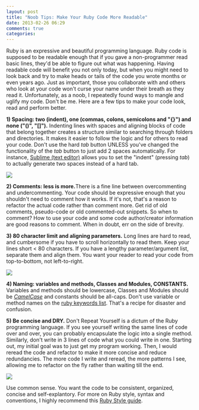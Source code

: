 ```yaml
---
layout: post
title: "Noob Tips: Make Your Ruby Code More Readable"
date: 2013-02-26 06:29
comments: true
categories: 
---
```


<p>Ruby is an expressive and beautiful programming language.  Ruby code is supposed to be readable enough that if you gave a non-programmer read basic lines, they'd be able to figure out what was happening.  Having readable code will benefit you not only today, but when you might need to look back and try to make heads or tails of the code you wrote months or even years ago.  Just as important, those you collaborate with and others who look at your code won't curse your name under their breath as they read it.  Unfortunately, as a noob, I repeatedly found ways to mangle and uglify my code.  Don't be me.  Here are a few tips to make your code look, read and perform better.</p>

<p><strong>1) Spacing: two (indent), one (commas, colons, semicolons and "{}") and none ("()", "[]").</strong>  Indenting lines with spaces and aligning blocks of code that belong together creates a structure similar to searching through folders and directories.  It makes it easier to follow the logic and for others to read your code.  Don't use the hard <em>tab</em> button UNLESS you've changed the functionality of the <em>tab</em> button to just add 2 spaces automatically.  For instance, <a href="http://www.sublimetext.com/docs/2/indentation.html">Sublime (text editor)</a> allows you to set the "indent" (pressing <em>tab</em>) to actually generate two spaces instead of a hard tab.</p>
<img src="http://rseshan.github.com/images/spacing.png">

<p><strong>2) Comments: less is more.</strong>There is a fine line between overcommenting and undercommenting.  Your code should be expressive enough that you shouldn't need to comment how it works.  If it's not, that's a reason to refactor the actual code rather than comment more.  Get rid of old comments, pseudo-code or old commented-out snippets.  So when to comment?  How to use your code and some code author/creator information are good reasons to comment.  When in doubt, err on the side of brevity.</p>

<p><strong>3) 80 character limit and aligning parameters.</strong>  Long lines are hard to read, and cumbersome if you have to scroll horizontally to read them.  Keep your lines short < 80 characters.  If you have a lengthy parameter/argument list, separate them and align them.  You want your reader to read your code from top-to-bottom, not left-to-right.</p>
<img src="http://rseshan.github.com/images/alignment.png">

<p><strong>4) Naming: variables and methods, Classes and Modules, CONSTANTS.</strong>  Variables and methods should be lowercase, Classes and Modules should be <a href="http://en.wikipedia.org/wiki/CamelCase"><em>CamelCase</em></a> and constants should be all-caps.  Don't use variable or method names on the <a href="http://ruby-doc.org/docs/keywords/1.9/">ruby keywords list</a>.  That's a recipe for disaster and confusion.</p>

<p><strong>5) Be concise and DRY.</strong>  Don't Repeat Yourself is a dictum of the Ruby programming language.  If you see yourself writing the same lines of code over and over, you can probably encapsulate the logic into a single method.  Similarly, don't write in 3 lines of code what you could write in one.  Starting out, my initial goal was to just get my program working.  Then, I would reread the code and refactor to make it more concise and reduce redundancies.  The more code I write and reread, the more patterns I see, allowing me to refactor on the fly rather than waiting till the end.</p>
<img src="http://rseshan.github.com/images/simplify.png">

<p>Use common sense.  You want the code to be consistent, organized, concise and self-explantory.  For more on Ruby style, syntax and conventions, I highly recommend this <a href="https://github.com/bbatsov/ruby-style-guide">Ruby Style guide</a>.</p>